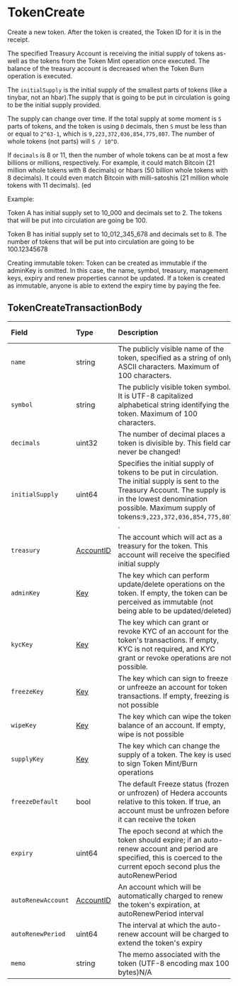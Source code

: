 # TokenCreate

Create a new token. After the token is created, the Token ID for it is in the receipt.

The specified Treasury Account is receiving the initial supply of tokens as-well as the tokens from the Token Mint operation once executed. The balance of the treasury account is decreased when the Token Burn operation is executed.

The `initialSupply` is the initial supply of the smallest parts of tokens \(like a tinybar, not an hbar\).The supply that is going to be put in circulation is going to be the initial supply provided. 

The supply can change over time. If the total supply at some moment is `S` parts of tokens, and the token is using `D` decimals, then `S` must be less than or equal to  `2^63-1`, which is  `9,223,372,036,854,775,807`.  The number of whole tokens \(not parts\) will `S / 10^D`.  
  
If `decimals` is 8 or 11, then the number of whole tokens can be at most a few billions or millions, respectively. For example, it could match Bitcoin \(21 million whole tokens with 8 decimals\) or hbars \(50 billion whole tokens with 8 decimals\). It could even match Bitcoin with milli-satoshis \(21 million whole tokens with 11 decimals\). \(ed

Example:

Token A has initial supply set to 10\_000 and decimals set to 2. The tokens that will be put into circulation are going be 100.

Token B has initial supply set to 10\_012\_345\_678 and decimals set to 8. The number of tokens that will be put into circulation are going to be 100.12345678

Creating immutable token: Token can be created as immutable if the adminKey is omitted. In this case, the name, symbol, treasury, management keys, expiry and renew properties cannot be updated. If a token is created as immutable, anyone is able to extend the expiry time by paying the fee.

## TokenCreateTransactionBody

| Field | Type | Description | Signature Required |
| :--- | :--- | :--- | :--- |
| `name` | string | The publicly visible name of the token, specified as a string of only ASCII characters. Maximum of 100 characters. | N/A |
| `symbol` | string | The publicly visible token symbol. It is UTF-8 capitalized alphabetical string identifying the token. Maximum of 100 characters. | N/A |
| `decimals` | uint32 | The number of decimal places a token is divisible by. This field can never be changed! | N/A |
| `initialSupply` | uint64 | Specifies the initial supply of tokens to be put in circulation. The initial supply is sent to the Treasury Account. The supply is in the lowest denomination possible. Maximum supply of tokens:`9,223,372,036,854,775,807` . | N/A |
| `treasury` | [AccountID](../basic-types/accountid.md) | The account which will act as a treasury for the token. This account will receive the specified initial supply | Required |
| `adminKey` | [Key](../basic-types/key.md) | The key which can perform update/delete operations on the token. If empty, the token can be perceived as immutable \(not being able to be updated/deleted\) | If set, required |
| `kycKey` | [Key](../basic-types/key.md) | The key which can grant or revoke KYC of an account for the token's transactions. If empty, KYC is not required, and KYC grant or revoke operations are not possible. | If set, required |
| `freezeKey` | [Key](../basic-types/key.md) | The key which can sign to freeze or unfreeze an account for token transactions. If empty, freezing is not possible | If set, required |
| `wipeKey` | [Key](../basic-types/key.md) | The key which can wipe the token balance of an account. If empty, wipe is not possible | If set, required |
| `supplyKey` | [Key](../basic-types/key.md) | The key which can change the supply of a token. The key is used to sign Token Mint/Burn operations | If set, required |
| `freezeDefault` | bool | The default Freeze status \(frozen or unfrozen\) of Hedera accounts relative to this token. If true, an account must be unfrozen before it can receive the token | N/A |
| `expiry` | uint64 | The epoch second at which the token should expire; if an auto-renew account and period are specified, this is coerced to the current epoch second plus the autoRenewPeriod | N/A |
| `autoRenewAccount` | [AccountID](../basic-types/accountid.md) | An account which will be automatically charged to renew the token's expiration, at autoRenewPeriod interval | N/A |
| `autoRenewPeriod` | uint64 | The interval at which the auto-renew account will be charged to extend the token's expiry | N/A |
| `memo` | string  | The memo associated with the token \(UTF-8 encoding max 100 bytes\)N/A | N/A |

